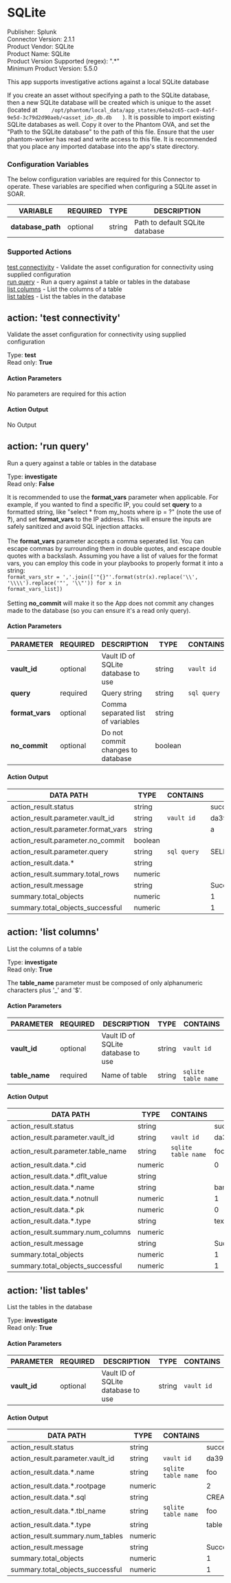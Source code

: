 [comment]: # "Auto-generated SOAR connector documentation"
# SQLite

Publisher: Splunk  
Connector Version: 2.1.1  
Product Vendor: SQLite  
Product Name: SQLite  
Product Version Supported (regex): ".\*"  
Minimum Product Version: 5.5.0  

This app supports investigative actions against a local SQLite database

[comment]: # " File: README.md"
[comment]: # "  Copyright (c) 2017-2024 Splunk Inc."
[comment]: # ""
[comment]: # "Licensed under the Apache License, Version 2.0 (the 'License');"
[comment]: # "you may not use this file except in compliance with the License."
[comment]: # "You may obtain a copy of the License at"
[comment]: # ""
[comment]: # "    http://www.apache.org/licenses/LICENSE-2.0"
[comment]: # ""
[comment]: # "Unless required by applicable law or agreed to in writing, software distributed under"
[comment]: # "the License is distributed on an 'AS IS' BASIS, WITHOUT WARRANTIES OR CONDITIONS OF ANY KIND,"
[comment]: # "either express or implied. See the License for the specific language governing permissions"
[comment]: # "and limitations under the License."
[comment]: # ""
If you create an asset without specifying a path to the SQLite database, then a new SQLite database
will be created which is unique to the asset (located at
`     /opt/phantom/local_data/app_states/6eba2c65-cac0-4a5f-9e5d-3c79d2d90aeb/<asset_id>_db.db    `
). It is possible to import existing SQLite databases as well. Copy it over to the Phantom OVA, and
set the "Path to the SQLite database" to the path of this file. Ensure that the user phantom-worker
has read and write access to this file. It is recommended that you place any imported database into
the app's state directory.


### Configuration Variables
The below configuration variables are required for this Connector to operate.  These variables are specified when configuring a SQLite asset in SOAR.

VARIABLE | REQUIRED | TYPE | DESCRIPTION
-------- | -------- | ---- | -----------
**database_path** |  optional  | string | Path to default SQLite database

### Supported Actions  
[test connectivity](#action-test-connectivity) - Validate the asset configuration for connectivity using supplied configuration  
[run query](#action-run-query) - Run a query against a table or tables in the database  
[list columns](#action-list-columns) - List the columns of a table  
[list tables](#action-list-tables) - List the tables in the database  

## action: 'test connectivity'
Validate the asset configuration for connectivity using supplied configuration

Type: **test**  
Read only: **True**

#### Action Parameters
No parameters are required for this action

#### Action Output
No Output  

## action: 'run query'
Run a query against a table or tables in the database

Type: **investigate**  
Read only: **False**

It is recommended to use the <b>format_vars</b> parameter when applicable. For example, if you wanted to find a specific IP, you could set <b>query</b> to a formatted string, like "select \* from my_hosts where ip = ?" (note the use of <b>?</b>), and set <b>format_vars</b> to the IP address. This will ensure the inputs are safely sanitized and avoid SQL injection attacks.<br><br>The <b>format_vars</b> parameter accepts a comma seperated list. You can escape commas by surrounding them in double quotes, and escape double quotes with a backslash. Assuming you have a list of values for the format vars, you can employ this code in your playbooks to properly format it into a string:<br> <code>format_vars_str = ','.join(['"{}"'.format(str(x).replace('\\\\', '\\\\\\\\').replace('"', '\\\\"')) for x in format_vars_list])</code><br><br>Setting <b>no_commit</b> will make it so the App does not commit any changes made to the database (so you can ensure it's a read only query).

#### Action Parameters
PARAMETER | REQUIRED | DESCRIPTION | TYPE | CONTAINS
--------- | -------- | ----------- | ---- | --------
**vault_id** |  optional  | Vault ID of SQLite database to use | string |  `vault id` 
**query** |  required  | Query string | string |  `sql query` 
**format_vars** |  optional  | Comma separated list of variables | string | 
**no_commit** |  optional  | Do not commit changes to database | boolean | 

#### Action Output
DATA PATH | TYPE | CONTAINS | EXAMPLE VALUES
--------- | ---- | -------- | --------------
action_result.status | string |  |   success  failed 
action_result.parameter.vault_id | string |  `vault id`  |   da39a3ee5e6b4b0d3255bfef95601890afd80709 
action_result.parameter.format_vars | string |  |   a 
action_result.parameter.no_commit | boolean |  |  
action_result.parameter.query | string |  `sql query`  |   SELECT \* FROM foo WHERE bar = ?; 
action_result.data.\* | string |  |  
action_result.summary.total_rows | numeric |  |  
action_result.message | string |  |   Successfully ran query 
summary.total_objects | numeric |  |   1 
summary.total_objects_successful | numeric |  |   1   

## action: 'list columns'
List the columns of a table

Type: **investigate**  
Read only: **True**

The <b>table_name</b> parameter must be composed of only alphanumeric characters plus '_' and '$'.

#### Action Parameters
PARAMETER | REQUIRED | DESCRIPTION | TYPE | CONTAINS
--------- | -------- | ----------- | ---- | --------
**vault_id** |  optional  | Vault ID of SQLite database to use | string |  `vault id` 
**table_name** |  required  | Name of table | string |  `sqlite table name` 

#### Action Output
DATA PATH | TYPE | CONTAINS | EXAMPLE VALUES
--------- | ---- | -------- | --------------
action_result.status | string |  |   success  failed 
action_result.parameter.vault_id | string |  `vault id`  |   da39a3ee5e6b4b0d3255bfef95601890afd80709 
action_result.parameter.table_name | string |  `sqlite table name`  |   foo 
action_result.data.\*.cid | numeric |  |   0 
action_result.data.\*.dflt_value | string |  |  
action_result.data.\*.name | string |  |   bar 
action_result.data.\*.notnull | numeric |  |   1 
action_result.data.\*.pk | numeric |  |   0 
action_result.data.\*.type | string |  |   text 
action_result.summary.num_columns | numeric |  |  
action_result.message | string |  |   Successfully listed columns 
summary.total_objects | numeric |  |   1 
summary.total_objects_successful | numeric |  |   1   

## action: 'list tables'
List the tables in the database

Type: **investigate**  
Read only: **True**

#### Action Parameters
PARAMETER | REQUIRED | DESCRIPTION | TYPE | CONTAINS
--------- | -------- | ----------- | ---- | --------
**vault_id** |  optional  | Vault ID of SQLite database to use | string |  `vault id` 

#### Action Output
DATA PATH | TYPE | CONTAINS | EXAMPLE VALUES
--------- | ---- | -------- | --------------
action_result.status | string |  |   success  failed 
action_result.parameter.vault_id | string |  `vault id`  |   da39a3ee5e6b4b0d3255bfef95601890afd80709 
action_result.data.\*.name | string |  `sqlite table name`  |   foo 
action_result.data.\*.rootpage | numeric |  |   2 
action_result.data.\*.sql | string |  |   CREATE TABLE foo (bar text NOT NULL) 
action_result.data.\*.tbl_name | string |  `sqlite table name`  |   foo 
action_result.data.\*.type | string |  |   table 
action_result.summary.num_tables | numeric |  |  
action_result.message | string |  |   Successfully listed tables 
summary.total_objects | numeric |  |   1 
summary.total_objects_successful | numeric |  |   1 